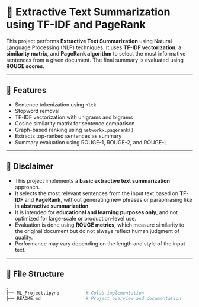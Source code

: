 # 📝 Extractive Text Summarization using TF-IDF and PageRank

This project performs **Extractive Text Summarization** using Natural Language Processing (NLP) techniques. It uses **TF-IDF vectorization**, a **similarity matrix**, and **PageRank algorithm** to select the most informative sentences from a given document. The final summary is evaluated using **ROUGE scores**.

---

## 📌 Features

- Sentence tokenization using `nltk`
- Stopword removal
- TF-IDF vectorization with unigrams and bigrams
- Cosine similarity matrix for sentence comparison
- Graph-based ranking using `networkx.pagerank()`
- Extracts top-ranked sentences as summary
- Summary evaluation using ROUGE-1, ROUGE-2, and ROUGE-L

---

## 🔐 Disclaimer

- This project implements a **basic extractive text summarization** approach.  
- It selects the most relevant sentences from the input text based on **TF-IDF** and **PageRank**, without generating new phrases or paraphrasing like in **abstractive summarization**.
- It is intended for **educational and learning purposes only**, and not optimized for large-scale or production-level use.
- Evaluation is done using **ROUGE metrics**, which measure similarity to the original document but do not always reflect human judgment of quality.
- Performance may vary depending on the length and style of the input text.

---

## 📁 File Structure

```bash
.
├── ML_Project.ipynb          # Colab implementation
├── README.md                 # Project overview and documentation
